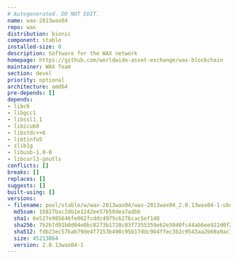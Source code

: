 ```yaml
---
# Autogenerated. DO NOT EDIT.
name: wax-2013wax04
repo: wax
distribution: bionic
component: stable
installed-size: 0
description: Software for the WAX network
homepage: https://github.com/worldwide-asset-exchange/wax-blockchain
maintainer: WAX Team
section: devel
priority: optional
architecture: amd64
pre-depends: []
depends:
- libc6
- libgcc1
- libssl1.1
- libicu60
- libstdc++6
- libtinfo5
- zlib1g
- libusb-1.0-0
- libcurl3-gnutls
conflicts: []
breaks: []
replaces: []
suggests: []
built-using: []
versions:
- filename: pool/stable/w/wax-2013wax04/wax-2013wax04_2.0.13wax04-1-ubuntu-18.04_amd64.deb
  md5sum: 16827bac2db1e1242ee57b50dea7adbb
  sha1: 6e527e985646fe062fcddc4975c6276cac5ef1d8
  sha256: 7b2b7d91b0d04e0bc8273b1728c83f7355359e62e3040fc44ab6ee922d0f2b90
  sha512: fdb23ec57bab79de4f7153b490c95b17ddc9b4ffec3b2c9543aa2b60a9ac7dd4eab400defaaf97ca3292fbccab835515c33a1799e0da8c995fd551b9be543d4e
  size: 45213864
  version: 2.0.13wax04-1
---
```

